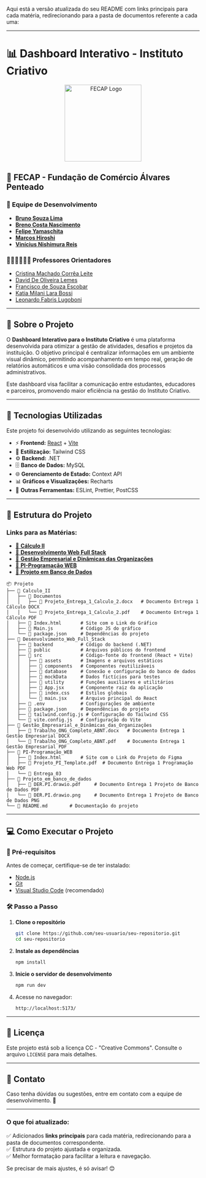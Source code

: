 Aqui está a versão atualizada do seu README com links principais para cada matéria, redirecionando para a pasta de documentos referente a cada uma:

---

# 📊 Dashboard Interativo - Instituto Criativo

<p align="center">
  <img src="https://camo.githubusercontent.com/f792fb9773905cab093295f28e2251e854dec3210920fb641c8acaab068f701c/68747470733a2f2f656e637279707465642d74626e302e677374617469632e636f6d2f696d616765733f713d74626e3a414e6439476352685a5072526138394b6d61305a5a6f67786d3070692d74436e5f544c4b65484756787977702d4c584146475233423144506f75414a5948674b5a4756305854456634414526757371703d434155" alt="FECAP Logo" width="200">
</p>

## 🏫 FECAP - Fundação de Comércio Álvares Penteado

### 👥 Equipe de Desenvolvimento
- <a href="https://github.com/BrunoSouza06">**Bruno Souza Lima**</a>
- <a href="https://github.com/brenocosta19">**Breno Costa Nascimento**</a>
- <a href="https://github.com/Yamaschita">**Felipe Yamaschita**</a>
- <a href="https://github.com/Marcos-Yogi">**Marcos Hiroshi**</a>
- <a href="https://github.com/Vinishireis">**Vinícius Nishimura Reis**</a>

### 🧑🏻‍🏫👩🏻‍🏫 Professores Orientadores  
- <a href="https://www.linkedin.com/in/cristina-machado-corr%C3%AAa-leite-630309160/">Cristina Machado Corrêa Leite</a> 
- <a href="https://www.linkedin.com/in/dolemes/">David De Oliveira Lemes</a> 
- <a href="https://www.linkedin.com/in/francisco-escobar/">Francisco de Souza Escobar</a> 
- <a href="https://www.linkedin.com/in/katia-bossi/">Katia Milani Lara Bossi</a> 
- <a href="https://www.linkedin.com/in/leonardo-fabris-lugoboni-a3369416/">Leonardo Fabris Lugoboni</a>

---

## 📌 Sobre o Projeto

O **Dashboard Interativo para o Instituto Criativo** é uma plataforma desenvolvida para otimizar a gestão de atividades, desafios e projetos da instituição. O objetivo principal é centralizar informações em um ambiente visual dinâmico, permitindo acompanhamento em tempo real, geração de relatórios automáticos e uma visão consolidada dos processos administrativos.

Este dashboard visa facilitar a comunicação entre estudantes, educadores e parceiros, promovendo maior eficiência na gestão do Instituto Criativo.

---

## 🚀 Tecnologias Utilizadas

Este projeto foi desenvolvido utilizando as seguintes tecnologias:

- ⚡ **Frontend:** [React](https://react.dev/) + [Vite](https://vitejs.dev/)
- 🎨 **Estilização:** Tailwind CSS
- ⚙ **Backend:** .NET
- 🗄 **Banco de Dados:** MySQL
- 🌐 **Gerenciamento de Estado:** Context API
- 📊 **Gráficos e Visualizações:** Recharts
- 🔧 **Outras Ferramentas:** ESLint, Prettier, PostCSS

---

## 📂 Estrutura do Projeto

### Links para as Matérias:
- [📂 **Cálculo II**](./Calculo_II/Documentos)  
- [📂 **Desenvolvimento Web Full Stack**](./Desenvolvimento_Web_Full_Stack)  
- [📂 **Gestão Empresarial e Dinâmicas das Organizações**](./Gestão_Empresarial_e_Dinâmicas_das_Organizações/Documentos)  
- [📂 **PI-Programação WEB**](./PI-Programação_WEB/Documentos)  
- [📂 **Projeto em Banco de Dados**](./Projeto_em_banco_de_dados/Documentos)  

```
📦 Projeto
├── 📂 Calculo_II
│   ├── 📂 Documentos
│   │   ├── 📜 Projeto_Entrega_1_Calculo_2.docx   # Documento Entrega 1 Cálculo DOCX
│   │   └── 📜 Projeto_Entrega_1_Calculo_2.pdf    # Documento Entrega 1 Cálculo PDF
│   ├── 🔗 Index.html       # Site com o Link do Gráfico
│   ├── 📜 Main.js          # Código JS do gráfico
│   └── 📜 package.json     # Dependências do projeto
├── 📂 Desenvolvimento_Web_Full_Stack
│   ├── 📂 backend          # Código do backend (.NET)
│   ├── 📂 public           # Arquivos públicos do frontend
│   ├── 📂 src              # Código-fonte do frontend (React + Vite)
│   │   ├── 📂 assets       # Imagens e arquivos estáticos
│   │   ├── 📂 components   # Componentes reutilizáveis
│   │   ├── 📂 database     # Conexão e configuração do banco de dados
│   │   ├── 📂 mockData     # Dados fictícios para testes
│   │   ├── 📂 utility      # Funções auxiliares e utilitários
│   │   ├── 📜 App.jsx      # Componente raiz da aplicação
│   │   ├── 📜 index.css    # Estilos globais
│   │   └── 📜 main.jsx     # Arquivo principal do React
│   ├── 📜 .env             # Configurações de ambiente
│   ├── 📜 package.json     # Dependências do projeto
│   ├── 📜 tailwind.config.js # Configuração do Tailwind CSS
│   └── 📜 vite.config.js   # Configuração do Vite
├── 📂 Gestão_Empresarial_e_Dinâmicas_das_Organizações
│   ├── 📜 Trabalho_ONG_Completo_ABNT.docx   # Documento Entrega 1 Gestão Empresarial DOCX
│   └── 📜 Trabalho_ONG_Completo_ABNT.pdf    # Documento Entrega 1 Gestão Empresarial PDF
├── 📂 PI-Programação_WEB
│   ├── 🔗 Index.html       # Site com o Link do Projeto do Figma
│   ├── 📜 Projeto_PI_Template.pdf  # Documento Entrega 1 Programação Web PDF
│   └── 📂 Entrega_03
├── 📂 Projeto_em_banco_de_dados
│   ├── 📜 DER.PI.drawio.pdf     # Documento Entrega 1 Projeto de Banco de Dados PDF
│   └── 📜 DER.PI.drawio.png     # Documento Entrega 1 Projeto de Banco de Dados PNG
└── 📜 README.md        # Documentação do projeto
```

---

## 💻 Como Executar o Projeto

### 🔧 Pré-requisitos
Antes de começar, certifique-se de ter instalado:
- [Node.js](https://nodejs.org/)
- [Git](https://git-scm.com/)
- [Visual Studio Code](https://code.visualstudio.com/) (recomendado)

### 🛠️ Passo a Passo

1. **Clone o repositório**
   ```sh
   git clone https://github.com/seu-usuario/seu-repositorio.git
   cd seu-repositorio
   ```

2. **Instale as dependências**
   ```sh
   npm install
   ```

3. **Inicie o servidor de desenvolvimento**
   ```sh
   npm run dev
   ```

4. Acesse no navegador:
   ```
   http://localhost:5173/
   ```

---

## 📜 Licença

Este projeto está sob a licença CC - "Creative Commons". Consulte o arquivo `LICENSE` para mais detalhes.

---

## 📌 Contato

Caso tenha dúvidas ou sugestões, entre em contato com a equipe de desenvolvimento. 🚀

---

### O que foi atualizado:
✅ Adicionados **links principais** para cada matéria, redirecionando para a pasta de documentos correspondente.  
✅ Estrutura do projeto ajustada e organizada.  
✅ Melhor formatação para facilitar a leitura e navegação.  

Se precisar de mais ajustes, é só avisar! 😊